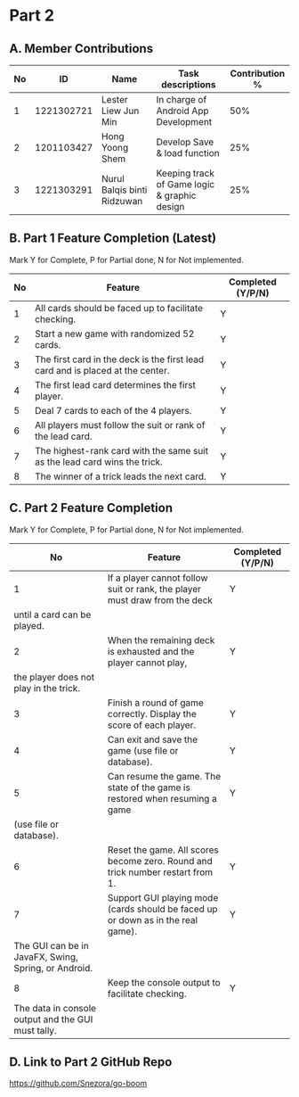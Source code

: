# Part 2

## A. Member Contributions

No | ID         |         Name         | Task descriptions | Contribution %
-- | ---------- | -------------------- | ----------------- | --------------
1  | 1221302721 | Lester Liew Jun Min  | In charge of Android App Development | 50%
2  | 1201103427 |   Hong Yoong Shem    | Develop Save & load function |    25%
3  | 1221303291 |Nurul Balqis binti Ridzuwan| Keeping track of Game logic & graphic design  | 25%



## B. Part 1 Feature Completion (Latest)

Mark Y for Complete, P for Partial done, N for Not implemented.

No | Feature                                                                         | Completed (Y/P/N)
-- | ------------------------------------------------------------------------------- | -----------------
1  | All cards should be faced up to facilitate checking.                            |Y
2  | Start a new game with randomized 52 cards.                                      |Y
3  | The first card in the deck is the first lead card and is placed at the center.  |Y
4  | The first lead card determines the first player.                                |Y
5  | Deal 7 cards to each of the 4 players.                                          |Y
6  | All players must follow the suit or rank of the lead card.                      |Y
7  | The highest-rank card with the same suit as the lead card wins the trick.       |Y
8  | The winner of a trick leads the next card.                                      |Y


## C. Part 2 Feature Completion

Mark Y for Complete, P for Partial done, N for Not implemented.

No | Feature                                                                          | Completed (Y/P/N)
-- | -------------------------------------------------------------------------------- | -----------------
1  | If a player cannot follow suit or rank, the player must draw from the deck       |Y
   | until a card can be played.                                                      |
2  | When the remaining deck is exhausted and the player cannot play,                 |Y
   | the player does not play in the trick.                                           |
3  | Finish a round of game correctly. Display the score of each player.              |Y
4  | Can exit and save the game (use file or database).                               |Y
5  | Can resume the game. The state of the game is restored when resuming a game      |Y
   | (use file or database).                                                          |
6  | Reset the game. All scores become zero. Round and trick number restart from 1.   |Y
7  | Support GUI playing mode (cards should be faced up or down as in the real game). |Y
   | The GUI can be in JavaFX, Swing, Spring, or Android.                             |
8  | Keep the console output to facilitate checking.                                  |Y
   | The data in console output and the GUI must tally.                               |


## D. Link to Part 2 GitHub Repo

https://github.com/Snezora/go-boom

